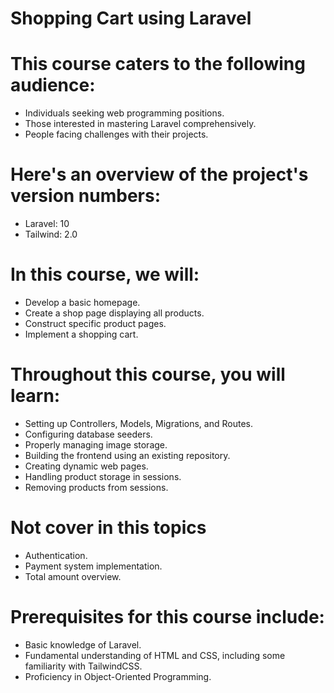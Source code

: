 # Shopping Cart using Laravel

# This course caters to the following audience:
  - Individuals seeking web programming positions.
  - Those interested in mastering Laravel comprehensively.
  - People facing challenges with their projects.
    
# Here's an overview of the project's version numbers:
  - Laravel: 10
  - Tailwind: 2.0

# In this course, we will:
  - Develop a basic homepage.
  - Create a shop page displaying all products.
  - Construct specific product pages.
  - Implement a shopping cart.
    
# Throughout this course, you will learn:
  - Setting up Controllers, Models, Migrations, and Routes.
  - Configuring database seeders.
  - Properly managing image storage.
  - Building the frontend using an existing repository.
  - Creating dynamic web pages.
  - Handling product storage in sessions.
  - Removing products from sessions.

# Not cover in this topics
  - Authentication.
  - Payment system implementation.
  - Total amount overview.

# Prerequisites for this course include:
  - Basic knowledge of Laravel.
  - Fundamental understanding of HTML and CSS, including some familiarity with TailwindCSS.
  - Proficiency in Object-Oriented Programming.
